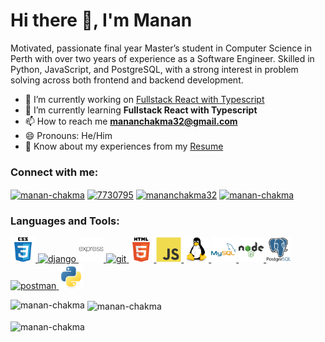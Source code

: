<h1 align="left">Hi there 👋, I'm Manan</h1>
<p>
Motivated, passionate final year Master’s student in Computer Science in Perth with over two years of
experience as a Software Engineer. Skilled in Python, JavaScript, and PostgreSQL, with a strong
interest in problem solving across both frontend and backend development.
</p>

- 🔭 I’m currently working on [Fullstack React with Typescript](todo)
- 🌱 I’m currently learning **Fullstack React with Typescript**
- 📫 How to reach me **mananchakma32@gmail.com**
- 😄 Pronouns: He/Him
- 📄 Know about my experiences from my [Resume](https://drive.google.com/file/d/1Jbo5jYlTSDA0YHj94_0mk-L0a6CaqobW/view?usp=sharing)

<h3 align="left">Connect with me:</h3>
<p align="left">
<a href="https://linkedin.com/in/manan-chakma" target="blank"><img align="center" src="https://raw.githubusercontent.com/rahuldkjain/github-profile-readme-generator/master/src/images/icons/Social/linked-in-alt.svg" alt="manan-chakma" height="30" width="40" /></a>
<a href="https://stackoverflow.com/users/7730795" target="blank"><img align="center" src="https://raw.githubusercontent.com/rahuldkjain/github-profile-readme-generator/master/src/images/icons/Social/stack-overflow.svg" alt="7730795" height="30" width="40" /></a>
<a href="https://www.hackerrank.com/mananchakma32" target="blank"><img align="center" src="https://raw.githubusercontent.com/rahuldkjain/github-profile-readme-generator/master/src/images/icons/Social/hackerrank.svg" alt="mananchakma32" height="30" width="40" /></a>
<a href="https://www.leetcode.com/manan-chakma" target="blank"><img align="center" src="https://raw.githubusercontent.com/rahuldkjain/github-profile-readme-generator/master/src/images/icons/Social/leet-code.svg" alt="manan-chakma" height="30" width="40" /></a>
</p>

<h3 align="left">Languages and Tools:</h3>
<p align="left"> <a href="https://www.w3schools.com/css/" target="_blank" rel="noreferrer"> <img src="https://raw.githubusercontent.com/devicons/devicon/master/icons/css3/css3-original-wordmark.svg" alt="css3" width="40" height="40"/> </a> <a href="https://www.djangoproject.com/" target="_blank" rel="noreferrer"> <img src="https://cdn.worldvectorlogo.com/logos/django.svg" alt="django" width="40" height="40"/> </a> <a href="https://expressjs.com" target="_blank" rel="noreferrer"> <img src="https://raw.githubusercontent.com/devicons/devicon/master/icons/express/express-original-wordmark.svg" alt="express" width="40" height="40"/> </a> <a href="https://git-scm.com/" target="_blank" rel="noreferrer"> <img src="https://www.vectorlogo.zone/logos/git-scm/git-scm-icon.svg" alt="git" width="40" height="40"/> </a> <a href="https://www.w3.org/html/" target="_blank" rel="noreferrer"> <img src="https://raw.githubusercontent.com/devicons/devicon/master/icons/html5/html5-original-wordmark.svg" alt="html5" width="40" height="40"/> </a> <a href="https://developer.mozilla.org/en-US/docs/Web/JavaScript" target="_blank" rel="noreferrer"> <img src="https://raw.githubusercontent.com/devicons/devicon/master/icons/javascript/javascript-original.svg" alt="javascript" width="40" height="40"/> </a> <a href="https://www.linux.org/" target="_blank" rel="noreferrer"> <img src="https://raw.githubusercontent.com/devicons/devicon/master/icons/linux/linux-original.svg" alt="linux" width="40" height="40"/> </a> <a href="https://www.mysql.com/" target="_blank" rel="noreferrer"> <img src="https://raw.githubusercontent.com/devicons/devicon/master/icons/mysql/mysql-original-wordmark.svg" alt="mysql" width="40" height="40"/> </a> <a href="https://nodejs.org" target="_blank" rel="noreferrer"> <img src="https://raw.githubusercontent.com/devicons/devicon/master/icons/nodejs/nodejs-original-wordmark.svg" alt="nodejs" width="40" height="40"/> </a> <a href="https://www.postgresql.org" target="_blank" rel="noreferrer"> <img src="https://raw.githubusercontent.com/devicons/devicon/master/icons/postgresql/postgresql-original-wordmark.svg" alt="postgresql" width="40" height="40"/> </a> <a href="https://postman.com" target="_blank" rel="noreferrer"> <img src="https://www.vectorlogo.zone/logos/getpostman/getpostman-icon.svg" alt="postman" width="40" height="40"/> </a> <a href="https://www.python.org" target="_blank" rel="noreferrer"> <img src="https://raw.githubusercontent.com/devicons/devicon/master/icons/python/python-original.svg" alt="python" width="40" height="40"/> </a> </p>

<p><img align="left" src="https://github-readme-stats.vercel.app/api/top-langs?username=manan-chakma&show_icons=true&locale=en&layout=compact" alt="manan-chakma" /></p>

<p>&nbsp;<img align="center" src="https://github-readme-stats.vercel.app/api?username=manan-chakma&show_icons=true&locale=en" alt="manan-chakma" /></p>

<p><img align="center" src="https://github-readme-streak-stats.herokuapp.com/?user=manan-chakma&" alt="manan-chakma" /></p>
